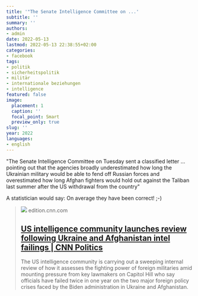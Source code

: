 ```yaml
---
title: '"The Senate Intelligence Committee on ...'
subtitle: ''
summary: ''
authors:
- admin
date: 2022-05-13
lastmod: 2022-05-13 22:38:55+02:00
categories:
- facebook
tags:
- politik
- sicherheitspolitik
- militär
- internationale beziehungen
- intelligence
featured: false
image:
  placement: 1
  caption: ''
  focal_point: Smart
  preview_only: true
slug: ''
year: 2022
languages:
- english
---
```


"The Senate Intelligence Committee on Tuesday sent a classified letter ... pointing out that the agencies broadly underestimated how long the Ukrainian military would be able to fend off Russian forces and overestimated how long Afghan fighters would hold out against the Taliban last summer after the US withdrawal from the country"

A statistician would say: On average they have been correct! ;-)
> [![](https://media.cnn.com/api/v1/images/stellar/prod/220512143531-ukranian-soldier-0320.jpg?c=16x9&q=w_800,c_fill)](https://edition.cnn.com/2022/05/13/politics/us-intelligence-review-ukraine/index.html)
> edition.cnn.com
> ## [US intelligence community launches review following Ukraine and Afghanistan intel failings | CNN Politics](https://edition.cnn.com/2022/05/13/politics/us-intelligence-review-ukraine/index.html)
>
>The US intelligence community is carrying out a sweeping internal review of how it assesses the fighting power of foreign militaries amid mounting pressure from key lawmakers on Capitol Hill who say officials have failed twice in one year on the two major foreign policy crises faced by the Biden administration in Ukraine and Afghanistan.